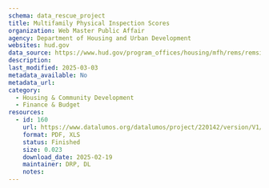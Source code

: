 ```yaml
---
schema: data_rescue_project 
title: Multifamily Physical Inspection Scores
organization: Web Master Public Affair
agency: Department of Housing and Urban Development
websites: hud.gov
data_source: https://www.hud.gov/program_offices/housing/mfh/rems/remsinspecscores/remsphysinspscores
description: 
last_modified: 2025-03-03
metadata_available: No
metadata_url: 
category:
  - Housing & Community Development 
  - Finance & Budget 
resources:
  - id: 160
    url: https://www.datalumos.org/datalumos/project/220142/version/V1/view
    format: PDF, XLS
    status: Finished
    size: 0.023
    download_date: 2025-02-19
    maintainer: DRP, DL
    notes: 
---
```

